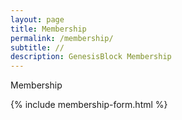 ```yaml
---
layout: page
title: Membership
permalink: /membership/
subtitle: //
description: GenesisBlock Membership
---
```

Membership

{% include membership-form.html %}

